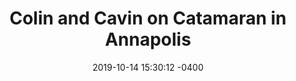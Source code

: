 ---
layout: image-gallery
title: Colin and Cavin on Catamaran in Annapolis
date: 2019-10-14 15:30:12 -0400
categories: image-gallery
image_path: images/image-gallery/colin_cavin.jpeg
description: Colin and Cavin on a yacht at the Annapolis Sailboat show 2019
---